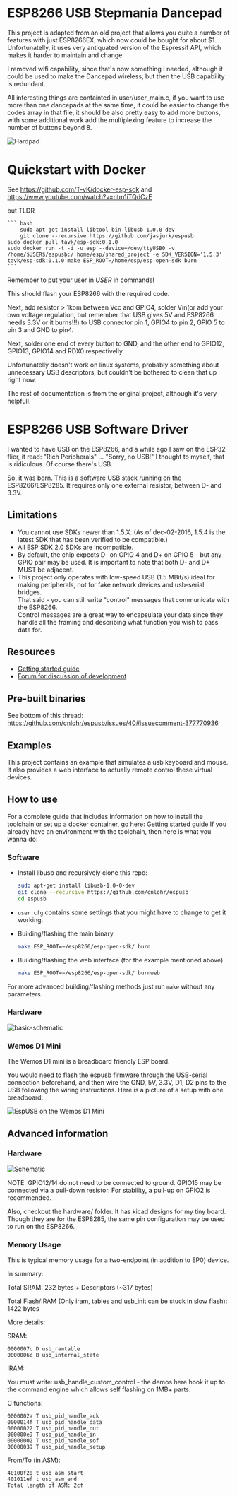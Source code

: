 # ESP8266 USB Stepmania Dancepad

This project is adapted from an old project that allows you quite a number of features with just ESP8266EX, which now could be bought for about $1. Unfortunatelly, it uses very antiquated version of the Espressif API, which makes it harder to maintain and change. 

I removed wifi capability, since that's now something I needed, although it could be used to make the Dancepad wireless, but then the USB capability is redundant. 

All interesting things are containted in user/user_main.c, if you want to use more than one dancepads at the same time, it could be easier to change the codes array in that file, it should be also pretty easy to add more buttons, with some additional work add the multiplexing feature to increase the number of buttons beyond 8.

![Hardpad](hardpad.jpg)

# Quickstart with Docker

See https://github.com/T-vK/docker-esp-sdk
and https://www.youtube.com/watch?v=ntm1iTQdCzE

but TLDR

    ``` bash
    	sudo apt-get install libtool-bin libusb-1.0.0-dev
    	git clone --recursive https://github.com/jasjurk/espusb
	sudo docker pull tavk/esp-sdk:0.1.0
	sudo docker run -t -i -u esp --device=/dev/ttyUSB0 -v /home/$USER$/espusb:/	home/esp/shared_project -e SDK_VERSION='1.5.3' tavk/esp-sdk:0.1.0 make ESP_ROOT=/home/esp/esp-open-sdk burn
    ```

Remember to put your user in $USER$ in commands!

This should flash your ESP8266 with the required code. 

Next, add resistor > 1kom between Vcc and GPIO4, solder Vin(or add your own voltage regulation, but remember that USB gives 5V and ESP8266 needs 3.3V or it burns!!!) to USB connector pin 1, GPIO4 to pin 2, GPIO 5 to pin 3 and GND to pin4.

Next, solder one end of every button to GND, and the other end to GPIO12, GPIO13, GPIO14 and RDX0 respectivelly. 

Unfortunatelly doesn't work on linux systems, probably something about unnecessary USB descriptors, but couldn't be bothered to clean that up right now.

The rest of documentation is from the original project, although it's very helpfull.

# ESP8266 USB Software Driver

I wanted to have USB on the ESP8266, and a while ago I saw on the ESP32 flier, it read: "Rich Peripherals" ... "Sorry, no USB!" I thought to myself, that is ridiculous.  Of course there's USB.

So, it was born.  This is a software USB stack running on the ESP8266/ESP8285.  It requires only one external resistor, between D- and 3.3V.

## Limitations

- You cannot use SDKs newer than 1.5.X. (As of dec-02-2016, 1.5.4 is the latest SDK that has been verified to be compatible.)
- All ESP SDK 2.0 SDKs are incompatible.
- By default, the chip expects D- on GPIO 4 and D+ on GPIO 5 - but any GPIO pair may be used.  It is important to note that both D- and D+ MUST be adjacent.
- This project only operates with low-speed USB (1.5 MBit/s)
  ideal for making peripherals, not for fake network devices and usb-serial bridges.  
  That said - you can still write "control" messages that communicate with the ESP8266.  
  Control messages are a great way to encapsulate your data since they handle all the framing and describing what function you wish to pass data for.

## Resources
- [Getting started guide](https://github.com/cnlohr/espusb/wiki/Getting-Started-Guide)
- [Forum for discussion of development](http://www.esp8266.com/espusb)

## Pre-built binaries

See bottom of this thread: https://github.com/cnlohr/espusb/issues/40#issuecomment-377770936

## Examples

This project contains an example that simulates a usb keyboard and mouse. It also provides a web interface to actually remote control these virtual devices.

## How to use
For a complete guide that includes information on how to install the toolchain or set up a docker container, go here: [Getting started guide](https://github.com/cnlohr/espusb/wiki/Getting-Started-Guide)
If you already have an environment with the toolchain, then here is what you wanna do:

### Software

- Install libusb and recursively clone this repo: 
  
  ``` bash
  sudo apt-get install libusb-1.0-0-dev
  git clone --recursive https://github.com/cnlohr/espusb
  cd espusb
  ```

- `user.cfg` contains some settings that you might have to change to get it working. 

- Building/flashing the main binary
  
  ``` bash
  make ESP_ROOT=~/esp8266/esp-open-sdk/ burn
  ```

- Building/flashing the web interface (for the example mentioned above)
  
  ``` bash
  make ESP_ROOT=~/esp8266/esp-open-sdk/ burnweb
  ```

For more advanced building/flashing methods just run `make` without any parameters.

### Hardware

![basic-schematic](basic-schematic.png)

### Wemos D1 Mini

The Wemos D1 mini is a breadboard friendly ESP board.

You would need to flash the espusb firmware through the USB-serial connection beforehand, and then
wire the GND, 5V, 3.3V, D1, D2 pins to the USB following the wiring instructions. Here is
a picture of a setup with one breadboard:

![EspUSB on the Wemos D1 Mini](espusb-wemos-d1-mini-standalone-600x.jpg)

## Advanced information

### Hardware

![Schematic](schematic.png)

NOTE: GPIO12/14 do not need to be connected to ground. GPIO15 may be connected via a pull-down resistor.  For stability, a pull-up on GPIO2 is recommended.

Also, checkout the hardware/ folder.  It has kicad designs for my tiny board.  Though they are for the ESP8285, the same pin configuration may be used to run on the ESP8266.

### Memory Usage

This is typical memory usage for a two-endpoint (in addition to EP0) device.

In summary:

Total SRAM: 232 bytes + Descriptors (~317 bytes)

Total Flash/IRAM (Only iram, tables and usb_init can be stuck in slow flash): 1422 bytes

More details:

SRAM:

```
0000007c D usb_ramtable
0000006c B usb_internal_state
```
IRAM:

You must write: usb_handle_custom_control - the demos here hook it up to the command engine which allows self flashing on 1MB+ parts.

C functions:
```
0000002a T usb_pid_handle_ack
0000014f T usb_pid_handle_data
00000022 T usb_pid_handle_out
000000e9 T usb_pid_handle_in
00000002 T usb_pid_handle_sof
00000039 T usb_pid_handle_setup
```
From/To (in ASM):
```
40100f20 t usb_asm_start
401011ef t usb_asm_end
Total length of ASM: 2cf
```

